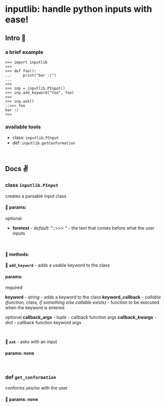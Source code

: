 # inputlib: handle python inputs with ease!

## Intro :metal:

### a brief example

```
>>> import inputlib
>>>
>>> def foo():
...     print("bar :)")
...
>>>
>>> inp = inputlib.PInput()
>>> inp.add_keyword("foo", foo)
>>>
>>> inp.ask()
::>>> foo
bar :)
>>>
```

### available tools

* class: `inputlib.PInput`
* def: `inputlib.getConformation`

<br>

## Docs :v:

### class `inputlib.PInput`
creates a parsable input class

#### :sake: params:

optional

* **foretext** - *default:* "::>>> " - the text that comes before what the user inputs
<br>

#### :pineapple: methods:

**:watermelon: `add_keyword`** - adds a usable keyword to the class

#### params:

required

**keyword** - *string* - adds a keyword to the class
**keyword_callback** - *callable (function, class, if something else callable exists)* - function to be executed when the keyword is entered
    
optional
**callback_args** - *tuple* - callback function args
**callback_kwargs** - *dict* - callback function keyword args

<br>

**:watermelon: `ask`** - asks with an input

#### params: none
<br>

### def `get_conformation`
conforms *yes/no* with the user
#### :sake: params: none

